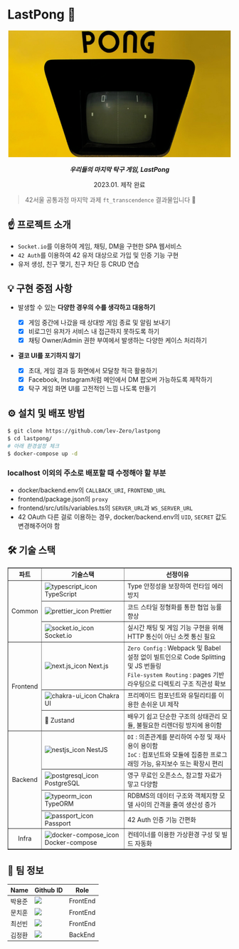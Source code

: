 # LastPong 🏓

<p align="center"><img width="500" src="./asset/lastpong_main.png"></p>

<div align="center">
<b><i>우리들의 마지막 탁구 게임, LastPong</i></b>
<p>2023.01. 제작 완료</p>
</div>

> 42서울 공통과정 마지막 과제 `ft_transcendence` 결과물입니다 🙂

## ☝️ 프로젝트 소개

- `Socket.io`를 이용하여 게임, 채팅, DM을 구현한 SPA 웹서비스
- `42 Auth`를 이용하여 42 유저 대상으로 가입 및 인증 기능 구현
- 유저 생성, 친구 맺기, 친구 차단 등 CRUD 연습

## 💡 구현 중점 사항

- 발생할 수 있는 **다양한 경우의 수를 생각하고 대응하기**

  - [x] 게임 중간에 나갔을 때 상대방 게임 종료 및 알림 보내기
  - [x] 비로그인 유저가 서비스 내 접근하지 못하도록 하기
  - [x] 채팅 Owner/Admin 권한 부여에서 발생하는 다양한 케이스 처리하기

- **결코 UI를 포기하지 않기**
  - [x] 초대, 게임 결과 등 화면에서 모달창 적극 활용하기
  - [x] Facebook, Instagram처럼 메인에서 DM 팝오버 가능하도록 제작하기
  - [x] 탁구 게임 화면 UI를 고전적인 느낌 나도록 만들기

## ⚙️ 설치 및 배포 방법

```bash
$ git clone https://github.com/lev-Zero/lastpong
$ cd lastpong/
# 아래 환경설정 체크
$ docker-compose up -d
```

### localhost 이외의 주소로 배포할 때 수정해야 할 부분

- docker/backend.env의 `CALLBACK_URI`, `FRONTEND_URL`
- frontend/package.json의 `proxy`
- frontend/src/utils/variables.ts의 `SERVER_URL`과 `WS_SERVER_URL`
- 42 OAuth 다른 걸로 이용하는 경우, docker/backend.env의 `UID`, `SECRET` 값도 변경해주어야 함

## 🛠 기술 스택

<table border="1" align="center">
  <th align="center">파트</th>
  <th align="center">기술스택</th>
  <th align="center">선정이유</th>
  <tr>
    <td rowspan="3" align="center">Common</td>
    <td><img src="https://techstack-generator.vercel.app/ts-icon.svg" width="25px" alt="typescript_icon" /> TypeScript</td>
    <td>Type 안정성을 보장하여 런타임 에러 방지</td>
  </tr>
  <tr>
    <td><img src="https://techstack-generator.vercel.app/prettier-icon.svg" width="15px" alt="prettier_icon" /> Prettier</td>
    <td>코드 스타일 정형화를 통한 협업 능률 향상</td>
  </tr>
  <tr>
    <td><img src="https://images.saasworthy.com/socketio_30421_logo_1619604506_tdxqo.png" width="15px" alt="socket.io_icon" /> Socket.io</td>
    <td>실시간 채팅 및 게임 기능 구현을 위해 HTTP 통신이 아닌 소켓 통신 필요</td>
  </tr>
  <tr>
    <td rowspan="3" align="center">Frontend</td>
    <td><img src="https://static-00.iconduck.com/assets.00/next-js-icon-512x512-zuauazrk.png" width="15px" alt="next.js_icon" /> Next.js</td>
    <td> <code>Zero Config</code> : Webpack 및 Babel 설정 없이 빌트인으로 Code Splitting 및 JS 번들링 <br/> <code>File-system Routing</code> : pages 기반 라우팅으로 디렉토리 구조 직관성 확보</td>
  </tr>
  <tr>
    <td><img src="https://pbs.twimg.com/profile_images/1244925541448286208/rzylUjaf_400x400.jpg" width="15px" alt="chakra-ui_icon" /> Chakra UI</td>
    <td>프리메이드 컴포넌트와 유틸리티를 이용한 손쉬운 UI 제작</td>
  </tr>
  <tr>
    <td>🐻 Zustand</td>
    <td>배우기 쉽고 단순한 구조의 상태관리 모듈, 불필요한 리렌더링 방지에 용이함</td>
  </tr>
  <tr>
    <td rowspan="4" align="center">Backend</td>
    <td><img src="https://docs.nestjs.com/assets/logo-small.svg" width="15px" alt="nestjs_icon" /> NestJS</td>
    <td> <code>DI</code> : 의존관계를 분리하여 수정 및 재사용이 용이함 <br/> <code>IoC</code> : 컴포넌트와 모듈에 집중한 프로그래밍 가능, 유지보수 또는 확장시 편리</td>
  </tr>
  <tr>
    <td><img src="https://user-images.githubusercontent.com/46529663/213977435-02cfee1b-ef97-473a-9005-129966a1fe1f.png" width="18px" alt="postgresql_icon" /> PostgreSQL</td>
    <td>영구 무료인 오픈소스, 참고할 자료가 맣고 다양함</td>
  </tr>
  <tr>
    <td><img src="https://seeklogo.com/images/T/typeorm-logo-F243B34DEE-seeklogo.com.png" width="15px" alt="typeorm_icon" /> TypeORM</td>
    <td>RDBMS의 데이터 구조와 객체지향 모델 사이의 간격을 줄여 생산성 증가</td>
  </tr>
  <tr>
    <td><img src="https://user-images.githubusercontent.com/46529663/215252562-a506910d-b351-4592-af18-8d86293c7695.png" width="15px" alt="passport_icon" /> Passport</td>
    <td>42 Auth 인증 기능 간편화</td>
  </tr>
  <tr>
    <td rowspan="1" align="center">Infra</td>
    <td><img src="https://techstack-generator.vercel.app/docker-icon.svg" width="15px" alt="docker-compose_icon" /> Docker-compose</td>
    <td> 컨테이너를 이용한 가상환경 구성 및 빌드 자동화</td>
  </tr>
</table>

## 👋 팀 정보

| Name   | Github ID                                                                                                                                                                | Role     |
| ------ | ------------------------------------------------------------------------------------------------------------------------------------------------------------------------ | -------- |
| 박용준 | <a href="https://github.com/yoopark" target="_blank"><img src="https://img.shields.io/badge/yoopark-181717?style=flat-square&logo=github&logoColor=white"/></a>          | FrontEnd |
| 문치훈 | <a href="https://github.com/lev-Zero" target="_blank"><img src="https://img.shields.io/badge/levㅡZero-181717?style=flat-square&logo=github&logoColor=white"/></a>       | FrontEnd |
| 최선빈 | <a href="https://github.com/choi-sunbin" target="_blank"><img src="https://img.shields.io/badge/choiㅡsunbin-181717?style=flat-square&logo=github&logoColor=white"/></a> | FrontEnd |
| 김정환 | <a href="https://github.com/toy-k" target="_blank"><img src="https://img.shields.io/badge/toyㅡk-181717?style=flat-square&logo=github&logoColor=white"/></a>             | BackEnd  |
